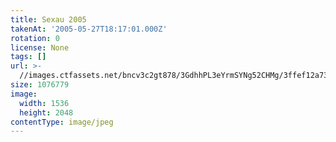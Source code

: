 ```yaml
---
title: Sexau 2005
takenAt: '2005-05-27T18:17:01.000Z'
rotation: 0
license: None
tags: []
url: >-
  //images.ctfassets.net/bncv3c2gt878/3GdhhPL3eYrmSYNg52CHMg/3ffef12a735f0632e2b8ddc1321937b9/sexau-2005_4559693265_o
size: 1076779
image:
  width: 1536
  height: 2048
contentType: image/jpeg
---
```


